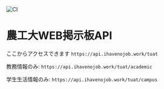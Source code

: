 ![CI](https://github.com/pineapplehunter/tuat-feed-api/workflows/CI/badge.svg)

# 農工大WEB掲示板API

ここからアクセスできます `https://api.ihavenojob.work/tuat`

教務情報のみ: `https://api.ihavenojob.work/tuat/academic`

学生生活情報のみ: `https://api.ihavenojob.work/tuat/campus`
